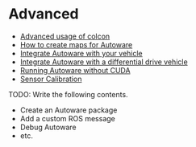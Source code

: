 # Advanced

- [Advanced usage of colcon](advanced-usage-of-colcon.md)
- [How to create maps for Autoware](how-to-create-maps-for-autoware.md)
- [Integrate Autoware with your vehicle](how-to-integrate-autoware-with-your-vehicle.md)
- [Integrate Autoware with a differential drive vehicle](how-to-integrate-autoware-with-a-diff-drive-vehicle.md)
- [Running Autoware without CUDA](running-autoware-without-cuda.md)
- [Sensor Calibration](sensor-calibration.md)

TODO: Write the following contents.

- Create an Autoware package
- Add a custom ROS message
- Debug Autoware
- etc.
